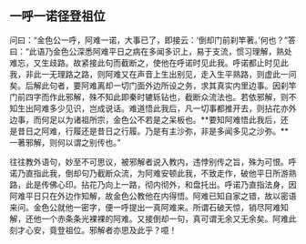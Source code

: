 ##  一呼一诺径登祖位

问曰：“金色公一呼，阿难一诺，大事已了，即接云：‘倒却门前刹竿著。’何也？”答曰：“此语乃金色公深悉阿难平日之病在多闻多识上，易于支流，惯习理解，熟处难忘，又生歧路。故紧接此句而截断之，使他在呼诺时见此我。呼诺都止时见此我，非此一无理路之路，则阿难又在声音上生出别见，走入生平熟路，则虚此一问矣。后解此句者，要阿难离却一切门面外边所设之务，求其真实内里边事。因刹竿门前四字而作此邪解，殊不知此即秦时辘轹钻也，截断众流法也。若依邪解，则不知生出阿难多少见识，岂成说话。难道悟此我后，凡一切事都推开去，则拈花亦外边事，而何足以为诸祖所宗，金色公不若是之呆板也。**要知阿难悟此我后，还是昔日之阿难，行履还是昔日之行履。乃是有主沙弥，非是多闻多见之沙弥。**一著邪解，则何以谓之别传也。”

往往教外语句，妙至不可思议，被邪解者说入教内，违悖别传之旨，殊为可恨。呼诺乃直指此我，倒却句乃截断众流，为阿难安顿此我，不致走作，破他平日所游熟路，此是传佛心印。拈花乃向上一路，彻内彻外，和盘托出。呼诺乃直指法身，因阿难平日只在外边作知解，故金色公教他在内得悟。阿难已知自家之错，故以密语来问。金色公就他一密字，便一呼提出一真阿难来。所谓石破天惊，销尽阿难知解，还他一个赤条条光裸裸的阿难。又接倒却一句，真可谓无余又无余矣。阿难此刻才心安，竟登祖位。邪解者亦思及此乎？噫！

